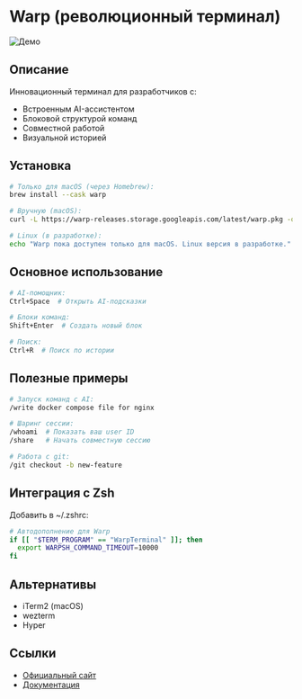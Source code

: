 # Warp (революционный терминал)

![Демо](https://raw.githubusercontent.com/warpdotdev/Warp/main/docs/.gitbook/assets/demo.gif)

## Описание
Инновационный терминал для разработчиков с:
- Встроенным AI-ассистентом
- Блоковой структурой команд
- Совместной работой
- Визуальной историей

## Установка
```bash
# Только для macOS (через Homebrew):
brew install --cask warp

# Вручную (macOS):
curl -L https://warp-releases.storage.googleapis.com/latest/warp.pkg -o warp.pkg && sudo installer -pkg warp.pkg -target /

# Linux (в разработке):
echo "Warp пока доступен только для macOS. Linux версия в разработке."
```

## Основное использование
```bash
# AI-помощник:
Ctrl+Space  # Открыть AI-подсказки

# Блоки команд:
Shift+Enter  # Создать новый блок

# Поиск:
Ctrl+R  # Поиск по истории
```

## Полезные примеры
```bash
# Запуск команд с AI:
/write docker compose file for nginx

# Шаринг сессии:
/whoami  # Показать ваш user ID
/share   # Начать совместную сессию

# Работа с git:
/git checkout -b new-feature
```

## Интеграция с Zsh
Добавить в ~/.zshrc:
```bash
# Автодополнение для Warp
if [[ "$TERM_PROGRAM" == "WarpTerminal" ]]; then
  export WARPSH_COMMAND_TIMEOUT=10000
fi
```

## Альтернативы
- iTerm2 (macOS)
- wezterm
- Hyper

## Ссылки
- [Официальный сайт](https://www.warp.dev/)
- [Документация](https://docs.warp.dev/)
